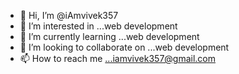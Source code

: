- 👋 Hi, I’m @iAmvivek357
- 👀 I’m interested in ...web development
- 🌱 I’m currently learning ...web development
- 💞️ I’m looking to collaborate on ...web development
- 📫 How to reach me ...iamvivek357@gmail.com

<!---
iAmvivek357/iAmvivek357 is a ✨ special ✨ repository because its `README.md` (this file) appears on your GitHub profile.
You can click the Preview link to take a look at your changes.
--->
